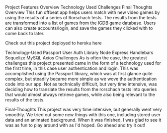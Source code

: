 Project Features
Overview
Technology Used
Challenges
Final Thoughts
Overview
This fun offbeat app helps users match with new video games by using the results of a series of Rorschach tests. The results from the tests are transformed into a list of games from the IGDB game database. Users can also create accounts/login, and save the games they clicked with to come back to later.

Check out this project deployed to heroku here

Technology-Used
Passport User Auth Library
Node
Express
Handlebars
Sequelize
MySQL
Axios
Challenges
As is often the case, the greatest challenges this project presented came in the form of a technology used for the first time, in this case user authentication and login. This was accomplished using the Passport library, which was at first glance quite complex, but steadily became more simple as we wove the authentication code into our app. Not as technically difficult, but very time intensive, was deciding how to translate the results from the rorschach tests into queries that would almost always retrieve games, while also being relevant to the results of the tests.

Final-Thoughts
This project was very time intensive, but generally went very smoothly. We tried out some new things with this one, including stored user data and an animated background. When it was finished, I was glad to see it was as fun to play around with as I'd hoped. Go ahead and try it out!
